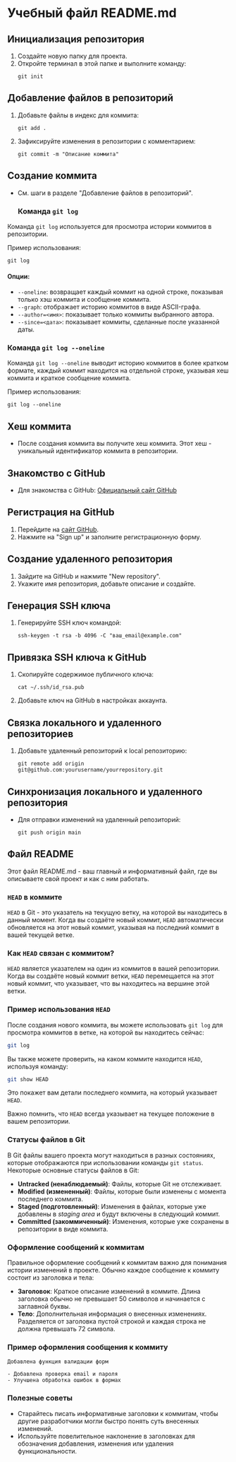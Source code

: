 # Учебный файл README.md

## Инициализация репозитория
1. Создайте новую папку для проекта.
2. Откройте терминал в этой папке и выполните команду:
   ```
   git init
   ```

## Добавление файлов в репозиторий
1. Добавьте файлы в индекс для коммита:
   ```
   git add .
   ```
2. Зафиксируйте изменения в репозитории с комментарием:
   ```
   git commit -m "Описание коммита"
   ```

## Создание коммита

- См. шаги в разделе "Добавление файлов в репозиторий".


  ### Команда `git log`

Команда `git log` используется для просмотра истории коммитов в репозитории.

Пример использования:
```
git log
```

#### Опции:
- `--oneline`: возвращает каждый коммит на одной строке, показывая только хэш коммита и сообщение коммита.
- `--graph`: отображает историю коммитов в виде ASCII-графа.
- `--author=<имя>`: показывает только коммиты выбранного автора.
- `--since=<дата>`: показывает коммиты, сделанные после указанной даты.

### Команда `git log --oneline`

Команда `git log --oneline` выводит историю коммитов в более кратком формате, каждый коммит находится на отдельной строке, указывая хеш коммита и краткое сообщение коммита.

Пример использования:
```
git log --oneline
```

## Хеш коммита
- После создания коммита вы получите хеш коммита. Этот хеш - уникальный идентификатор коммита в репозитории.

## Знакомство с GitHub
- Для знакомства с GitHub: [Официальный сайт GitHub](https://github.com/)

## Регистрация на GitHub
1. Перейдите на [сайт GitHub](https://github.com).
2. Нажмите на "Sign up" и заполните регистрационную форму.

## Создание удаленного репозитория
1. Зайдите на GitHub и нажмите "New repository".
2. Укажите имя репозитория, добавьте описание и создайте.

## Генерация SSH ключа
1. Генерируйте SSH ключ командой:
   ```
   ssh-keygen -t rsa -b 4096 -C "ваш_email@example.com"
   ```

## Привязка SSH ключа к GitHub
1. Скопируйте содержимое публичного ключа:
   ```
   cat ~/.ssh/id_rsa.pub
   ```
2. Добавьте ключ на GitHub в настройках аккаунта.

## Связка локального и удаленного репозиториев
1. Добавьте удаленный репозиторий к local репозиторию:
   ```
   git remote add origin git@github.com:yourusername/yourrepository.git
   ```

## Синхронизация локального и удаленного репозитория
- Для отправки изменений на удаленный репозиторий:
  ```
  git push origin main
  ```

## Файл README
Этот файл README.md - ваш главный и информативный файл, где вы описываете свой проект и как с ним работать.

### `HEAD` в коммите

`HEAD` в Git - это указатель на текущую ветку, на которой вы находитесь в данный момент. Когда вы создаёте новый коммит, `HEAD` автоматически обновляется на этот новый коммит, указывая на последний коммит в вашей текущей ветке.

### Как `HEAD` связан с коммитом?

`HEAD` является указателем на один из коммитов в вашей репозитории. Когда вы создаёте новый коммит ветки, `HEAD` перемещается на этот новый коммит, что указывает, что вы находитесь на вершине этой ветки.

### Пример использования `HEAD`

После создания нового коммита, вы можете использовать `git log` для просмотра коммитов в ветке, на которой вы находитесь сейчас:

```bash
git log
```

Вы также можете проверить, на каком коммите находится `HEAD`, используя команду:

```bash
git show HEAD
```

Это покажет вам детали последнего коммита, на который указывает `HEAD`.

Важно помнить, что `HEAD` всегда указывает на текущее положение в вашем репозитории. 

### Статусы файлов в Git

В Git файлы вашего проекта могут находиться в разных состояниях, которые отображаются при использовании команды `git status`. Некоторые основные статусы файлов в Git:

- **Untracked (ненаблюдаемый)**: Файлы, которые Git не отслеживает.
- **Modified (измененный)**: Файлы, которые были изменены с момента последнего коммита.
- **Staged (подготовленный)**: Изменения в файлах, которые уже добавлены в _staging area_ и будут включены в следующий коммит.
- **Committed (закоммиченный)**: Изменения, которые уже сохранены в репозитории в виде коммита.

### Оформление сообщений к коммитам

Правильное оформление сообщений к коммитам важно для понимания истории изменений в проекте. Обычно каждое сообщение к коммиту состоит из заголовка и тела:

- **Заголовок**: Краткое описание изменений в коммите. Длина заголовка обычно не превышает 50 символов и начинается с заглавной буквы.
- **Тело**: Дополнительная информация о внесенных изменениях. Разделяется от заголовка пустой строкой и каждая строка не должна превышать 72 символа.

### Пример оформления сообщения к коммиту

```
Добавлена функция валидации форм

- Добавлена проверка email и пароля
- Улучшена обработка ошибок в формах
```

### Полезные советы

- Старайтесь писать информативные заголовки к коммитам, чтобы другие разработчики могли быстро понять суть внесенных изменений.
- Используйте повелительное наклонение в заголовках для обозначения добавления, изменения или удаления функциональности.





